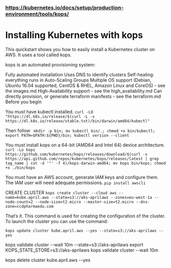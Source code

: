 ### https://kubernetes.io/docs/setup/production-environment/tools/kops/
# Installing Kubernetes with kops
This quickstart shows you how to easily install a Kubernetes cluster on AWS. It uses a tool called kops.

kops is an automated provisioning system:

Fully automated installation
Uses DNS to identify clusters
Self-healing: everything runs in Auto-Scaling Groups
Multiple OS support (Debian, Ubuntu 16.04 supported, CentOS & RHEL, Amazon Linux and CoreOS) - see the images.md
High-Availability support - see the high_availability.md
Can directly provision, or generate terraform manifests - see the terraform.md
Before you begin

You must have kubectl installed.
``` curl -LO "https://dl.k8s.io/release/$(curl -L -s https://dl.k8s.io/release/stable.txt)/bin/darwin/amd64/kubectl" ```

Then follow
``` mkdir -p bin; mv kubectl bin/.; chmod +x bin/kubectl; export PATH=$PATH:${PWD}/bin; kubectl version --client```

You must install kops on a 64-bit (AMD64 and Intel 64) device architecture.
```curl -Lo kops https://github.com/kubernetes/kops/releases/download/$(curl -s https://api.github.com/repos/kubernetes/kops/releases/latest | grep tag_name | cut -d '"' -f 4)/kops-darwin-amd64; mv kops bin/kops; chmod +x ./bin/kops ```

You must have an AWS account, generate IAM keys and configure them. The IAM user will need adequate permissions.
```pip install awscli```

CREATE CLUSTER
``` kops create cluster --cloud aws --name=kube.april.aws --state=s3://aks-aprilaws --zones=eu-west-1a --node-count=2 --node-size=t2.micro --master-size=t2.micro --dns-zone=ccdpharmaedu.com  ```

That’s it. This command is used for creating the configuration of the cluster. To launch the cluster you can use the command:

``` kops update cluster kube.april.aws --yes --state=s3://aks-aprilaws --yes ```

kops validate cluster --wait 10m --state=s3://aks-aprilaws
export KOPS_STATE_STORE=s3://aks-aprilaws
kops validate cluster --wait 10m

 kops delete cluster kube.april.aws  --yes